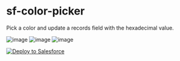 # sf-color-picker
Pick a color and update a records field with the hexadecimal value.

![image](https://user-images.githubusercontent.com/36901822/133304826-fd62b779-cfd2-40f0-b688-e4b5053b9972.png)
![image](https://user-images.githubusercontent.com/36901822/133304942-807dd4a8-d2bd-4c19-8578-e26fe5c2b891.png)
![image](https://user-images.githubusercontent.com/36901822/133304972-50105b42-d2e3-48ce-9d96-f934077546e3.png)

<a href="https://githubsfdeploy.herokuapp.com">
  <img alt="Deploy to Salesforce"
       src="https://raw.githubusercontent.com/afawcett/githubsfdeploy/master/deploy.png">
</a>
